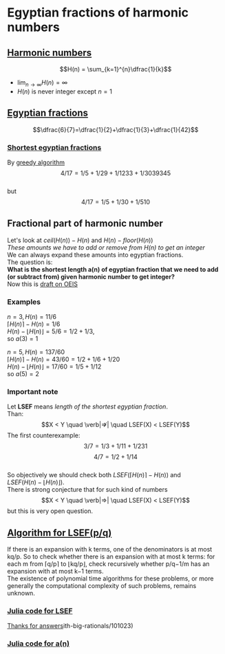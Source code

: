 # Egyptian fractions of harmonic numbers
## [Harmonic numbers](https://en.wikipedia.org/wiki/Harmonic_number)   
$$H(n) = \sum_{k=1}^{n}\dfrac{1}{k}$$  
- $\lim_{n \to \infty} H(n) = \infty$
- $H(n)$ is never integer except $n = 1$ 
## [Egyptian fractions](https://en.wikipedia.org/wiki/Egyptian_fraction)
$$\dfrac{6}{7}=\dfrac{1}{2}+\dfrac{1}{3}+\dfrac{1}{42}$$
###  [Shortest egyptian fractions](https://r-knott.surrey.ac.uk/Fractions/egyptian.html#section6.1) 
By [greedy algorithm](https://r-knott.surrey.ac.uk/Fractions/egyptian.html#section5) 
$$4/17 = 1/5 + 1/29 + 1/1233 + 1/3039345$$  
but  
$$4/17 = 1/5 + 1/30 + 1/510$$
## Fractional part of harmonic number
Let's look at $ceil(H(n))-H(n)$ and  $H(n)-floor(H(n))$  
*These amounts we have to add or remove from H(n) to get an integer*  
We can always expand these amounts into egyptian fractions.  
The question is:  
**What is the shortest length a(n) of egyptian fraction that we need to add (or subtract from) given harmonic number to get integer?**  
Now this is [draft on OEIS](https://oeis.org/draft/A363937)  
### Examples
$n=3, H(n)=11/6$  
$\lceil H(n)\rceil-H(n)=1/6$  
$H(n)-\lfloor H(n)\rfloor=5/6=1/2+1/3$,  
so $a(3)=1$  

$n=5, H(n)=137/60$  
$\lceil H(n)\rceil-H(n)=43/60 = 1/2+1/6+1/20$  
$H(n)-\lfloor H(n)\rfloor=17/60=1/5+1/12$  
so $a(5)=2$  
### Important note
Let **LSEF** means *length of the shortest egyptian fraction*.  
Than:  
$$X < Y \quad \verb|⇏| \quad LSEF(X) < LSEF(Y)$$
The first counterexample:  
$$3/7 = 1/3 + 1/11 + 1/231$$ 
$$4/7 = 1/2 + 1/14$$  
So objectively we should check both $LSEF(\lceil H(n)\rceil-H(n))$ and   
$LSEF(H(n)-\lfloor H(n)\rfloor)$.  
There is strong conjecture that for such kind of numbers  
$$X < Y \quad \verb|⇒| \quad LSEF(X) < LSEF(Y)$$
but this is very open question.  
## [Algorithm for LSEF(p/q)](https://mathoverflow.net/questions/308385/what-is-the-shortest-length-of-an-egyptian-fraction-expansion-for-a-given-p-q)
If there is an expansion with k terms, one of the denominators is at most kq/p. 
So to check whether there is an expansion with at most k terms: for each m from ⌈q/p⌉ to ⌊kq/p⌋, check recursively whether p/q−1/m has an expansion with at most k−1 terms.  
The existence of polynomial time algorithms for these problems, or more generally the computational complexity of such problems, remains unknown.
### [Julia code for LSEF](https://github.com/lesobrod/egyptian-fractions/blob/main/FindLSEF.jl)
[Thanks for answers](https://discourse.julialang.org/t/fast-recursion-w)ith-big-rationals/101023)

### [Julia code for a(n)]()
